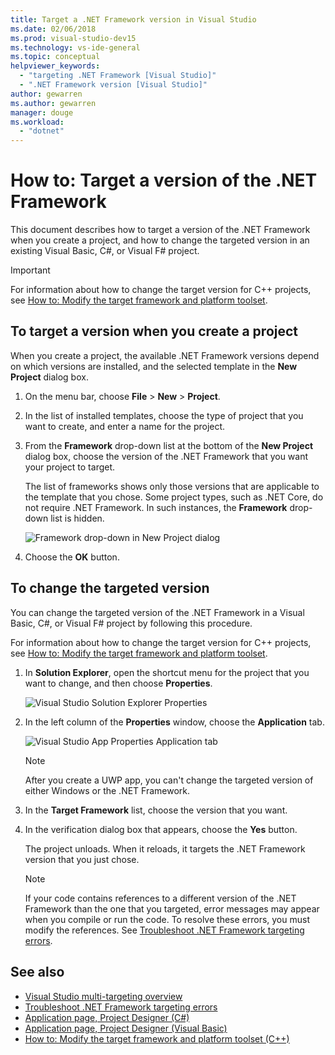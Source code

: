 ```yaml
---
title: Target a .NET Framework version in Visual Studio
ms.date: 02/06/2018
ms.prod: visual-studio-dev15
ms.technology: vs-ide-general
ms.topic: conceptual
helpviewer_keywords:
  - "targeting .NET Framework [Visual Studio]"
  - ".NET Framework version [Visual Studio]"
author: gewarren
ms.author: gewarren
manager: douge
ms.workload:
  - "dotnet"
---
```

# How to: Target a version of the .NET Framework

This document describes how to target a version of the .NET Framework when you create a project, and how to change the targeted version in an existing Visual Basic, C#, or Visual F# project.

> [!IMPORTANT]
> For information about how to change the target version for C++ projects, see [How to: Modify the target framework and platform toolset](/cpp/build/how-to-modify-the-target-framework-and-platform-toolset).

## To target a version when you create a project

When you create a project, the available .NET Framework versions depend on which versions are installed, and the selected template in the **New Project** dialog box.

1. On the menu bar, choose **File** > **New** > **Project**.

1. In the list of installed templates, choose the type of project that you want to create, and enter a name for the project.

1. From the **Framework** drop-down list at the bottom of the **New Project** dialog box, choose the version of the .NET Framework that you want your project to target.

    The list of frameworks shows only those versions that are applicable to the template that you chose. Some project types, such as .NET Core, do not require .NET Framework. In such instances, the **Framework** drop-down list is hidden.

    ![Framework drop-down in New Project dialog](media/vside-newproject-framework.png)

1. Choose the **OK** button.

## To change the targeted version

You can change the targeted version of the .NET Framework in a Visual Basic, C#, or Visual F# project by following this procedure.

For information about how to change the target version for C++ projects, see [How to: Modify the target framework and platform toolset](/cpp/build/how-to-modify-the-target-framework-and-platform-toolset).

1. In **Solution Explorer**, open the shortcut menu for the project that you want to change, and then choose **Properties**.

    ![Visual Studio Solution Explorer Properties](../ide/media/vs_slnexplorer_properties.png "vs_slnExplorer_Properties")

1. In the left column of the **Properties** window, choose the **Application** tab.

    ![Visual Studio App Properties Application tab](../ide/media/vs_slnexplorer_properties_applicationtab.png "vs_slnExplorer_Properties_ApplicationTab")

    > [!NOTE]
    > After you create a UWP app, you can't change the targeted version of either Windows or the .NET Framework.

1. In the **Target Framework** list, choose the version that you want.

1. In the verification dialog box that appears, choose the **Yes** button.

    The project unloads. When it reloads, it targets the .NET Framework version that you just chose.

    > [!NOTE]
    > If your code contains references to a different version of the .NET Framework than the one that you targeted, error messages may appear when you compile or run the code. To resolve these errors, you must modify the references. See [Troubleshoot .NET Framework targeting errors](../msbuild/troubleshooting-dotnet-framework-targeting-errors.md).

## See also

- [Visual Studio multi-targeting overview](../ide/visual-studio-multi-targeting-overview.md)
- [Troubleshoot .NET Framework targeting errors](../msbuild/troubleshooting-dotnet-framework-targeting-errors.md)
- [Application page, Project Designer (C#)](../ide/reference/application-page-project-designer-csharp.md)
- [Application page, Project Designer (Visual Basic)](../ide/reference/application-page-project-designer-visual-basic.md)
- [How to: Modify the target framework and platform toolset (C++)](/cpp/build/how-to-modify-the-target-framework-and-platform-toolset)